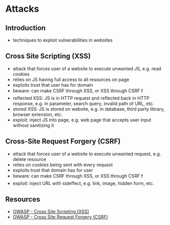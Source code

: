 # Attacks



## Introduction

- techniques to exploit vulnerabilities in websites



## Cross Site Scripting (XSS)

- attack that forces user of a website to execute unwanted JS, e.g. read cookies
- relies on JS having full access to all resources on page
- exploits trust that user has for domain
- beware: can make CSRF through XSS, or XSS through CSRF ❗️
- reflected XSS: JS is in HTTP request and reflected back in HTTP response, e.g. in parameter, search query, invalid path of URL, etc.
- stored XSS: JS is stored on website, e.g. in database, third party library, browser extension, etc.
- exploit: inject JS into page, e.g. web page that accepts user input without sanitizing it



## Cross-Site Request Forgery (CSRF)

- attack that forces user of a website to execute unwanted request, e.g. delete resource
- relies on cookies being sent with every request
- exploits trust that domain has for user
- beware: can make CSRF through XSS, or XSS through CSRF ❗️
- exploit: inject URL with sideffect, e.g. link, image, hidden form, etc.



## Resources

- [OWASP - Cross Site Scripting (XSS)](https://owasp.org/www-community/attacks/xss/)
- [OWASP - Cross Site Request Forgery (CSRF)](https://owasp.org/www-community/attacks/csrf)